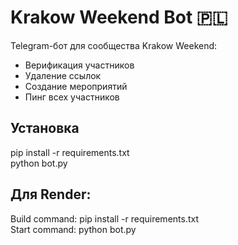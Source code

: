 # Krakow Weekend Bot 🇵🇱

Telegram-бот для сообщества Krakow Weekend:
- Верификация участников
- Удаление ссылок
- Создание мероприятий
- Пинг всех участников

## Установка
pip install -r requirements.txt  
python bot.py

## Для Render:
Build command: pip install -r requirements.txt  
Start command: python bot.py

